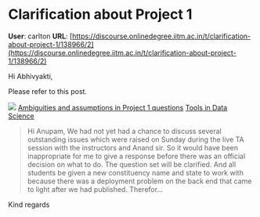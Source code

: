 # Clarification about Project 1

**User**: carlton
**URL**: [https://discourse.onlinedegree.iitm.ac.in/t/clarification-about-project-1/138966/2](https://discourse.onlinedegree.iitm.ac.in/t/clarification-about-project-1/138966/2)

Hi Abhivyakti,

Please refer to this post.

![](https://dub1.discourse-cdn.com/flex013/user_avatar/discourse.onlinedegree.iitm.ac.in/carlton/48/56317_2.png)
[Ambiguities and assumptions in Project 1 questions](https://discourse.onlinedegree.iitm.ac.in/t/ambiguities-and-assumptions-in-project-1-questions/139016/4) [Tools in Data Science](/c/courses/tds-kb/34)

> Hi Anupam,
> We had not yet had a chance to discuss several outstanding issues which were raised on Sunday during the live TA session with the instructors and Anand sir. So it would have been inappropriate for me to give a response before there was an official decision on what to do.
> The question set will be clarified. And all students be given a new constituency name and state to work with because there was a deployment problem on the back end that came to light after we had published. Therefor…

Kind regards
